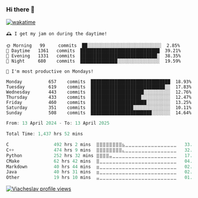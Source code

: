 ### Hi there 👋

[![wakatime](https://wakatime.com/badge/user/018c696b-0bdf-43bb-ab77-72c32d0bf4fe.svg)](https://wakatime.com/@018c696b-0bdf-43bb-ab77-72c32d0bf4fe)

<!-- README-STATS:START -->

```
🕰️ I get my jam on during the daytime!

🌞 Morning  	99     commits	██░░░░░░░░░░░░░░░░░░░░░░░░░░░░	2.85%
🌆 Daytime  	1361   commits	██████████████████████████████	39.21%
🌃 Evening  	1331   commits	█████████████████████████████░	38.35%
🌙 Night    	680    commits	██████████████░░░░░░░░░░░░░░░░	19.59%
```

```
📅 I'm most productive on Mondays!

Monday      	657    commits	██████████████████████████████	18.93%
Tuesday     	619    commits	████████████████████████████░░	17.83%
Wednesday   	443    commits	████████████████████░░░░░░░░░░	12.76%
Thursday    	433    commits	███████████████████░░░░░░░░░░░	12.47%
Friday      	460    commits	█████████████████████░░░░░░░░░	13.25%
Saturday    	351    commits	████████████████░░░░░░░░░░░░░░	10.11%
Sunday      	508    commits	███████████████████████░░░░░░░	14.64%
```

<!-- README-STATS:END -->

<!--START_SECTION:waka-->

```C
From: 13 April 2024 - To: 13 April 2025

Total Time: 1,437 hrs 52 mins

C                 492 hrs 2 mins  ⣿⣿⣿⣿⣿⣿⣿⣿⣦⣀⣀⣀⣀⣀⣀⣀⣀⣀⣀⣀⣀⣀⣀⣀⣀   33.77 %
C++               474 hrs 9 mins  ⣿⣿⣿⣿⣿⣿⣿⣿⣄⣀⣀⣀⣀⣀⣀⣀⣀⣀⣀⣀⣀⣀⣀⣀⣀   32.54 %
Python            252 hrs 32 mins ⣿⣿⣿⣿⣤⣀⣀⣀⣀⣀⣀⣀⣀⣀⣀⣀⣀⣀⣀⣀⣀⣀⣀⣀⣀   17.33 %
CMake             62 hrs 42 mins  ⣿⣀⣀⣀⣀⣀⣀⣀⣀⣀⣀⣀⣀⣀⣀⣀⣀⣀⣀⣀⣀⣀⣀⣀⣀   04.30 %
Markdown          40 hrs 44 mins  ⣶⣀⣀⣀⣀⣀⣀⣀⣀⣀⣀⣀⣀⣀⣀⣀⣀⣀⣀⣀⣀⣀⣀⣀⣀   02.80 %
Java              40 hrs 31 mins  ⣶⣀⣀⣀⣀⣀⣀⣀⣀⣀⣀⣀⣀⣀⣀⣀⣀⣀⣀⣀⣀⣀⣀⣀⣀   02.78 %
Other             19 hrs 10 mins  ⣤⣀⣀⣀⣀⣀⣀⣀⣀⣀⣀⣀⣀⣀⣀⣀⣀⣀⣀⣀⣀⣀⣀⣀⣀   01.32 %
```

<!--END_SECTION:waka-->

[![Viacheslav profile views](https://u8views.com/api/v1/github/profiles/25109435/views/day-week-month-total-count.svg)](https://u8views.com/github/Mcublog)
